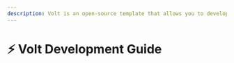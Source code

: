 ```yaml
---
description: Volt is an open-source template that allows you to develop your own Paperweight server platform based on Plazma.
---
```


# ⚡ Volt Development Guide
